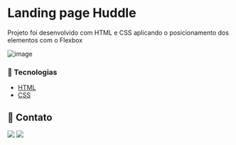 <h1>Landing page Huddle</h1>
  
  <p>Projeto foi desenvolvido com HTML e CSS aplicando o posicionamento dos elementos com o Flexbox</p>
  
![image](https://user-images.githubusercontent.com/101264784/173049190-16af9b31-7960-413a-922b-563f13553e90.png)


  ### :space_invader: Tecnologias


  <ul>
    <li><a href="https://developer.mozilla.org/pt-BR/docs/Web/HTML">HTML</a></li>
    <li><a href="https://developer.mozilla.org/pt-BR/docs/Web/CSS">CSS</a></li>
  </ul>

## :handshake: Contato

<a href="https://www.linkedin.com/in/rodrigo-dev/" target="_blank">
<img src="https://img.shields.io/badge/LinkedIn-0077B5?style=for-the-badge&logo=linkedin&logoColor=white"></a>      
<a href = "mailto:digo.s.oliv@gmail.com@gmail.com"><img src="https://img.shields.io/badge/-Gmail-%23333?style=for-the-badge&logo=gmail&logoColor=white" target="_blank"></a>





